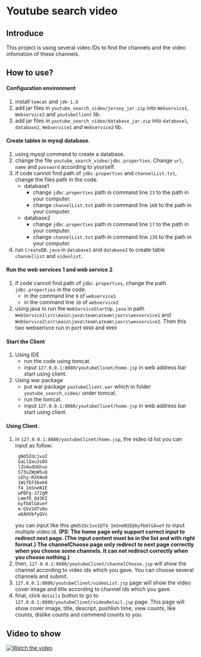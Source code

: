 # Youtube search video

## Introduce

This project is using several video IDs to find the channels and the video infomation of these channels.

## How to use?

#### Configuration environment

1. install `tomcat` and `jdk-1.8`
2. add jar files in `youtube_search_video/jersey_jar.zip` into `Webservice1`, `Webservice2` and `youtubeClient` lib.
3. add jar files in `youtube_search_video/database_jar.zip` into `database1`, `database2`, `Webservice1` and `Webservice2` lib.

#### Create tables in mysql database.

1. using mysql command to create a database.
2. change the file `youtube_search_video/jdbc.properties`. Change `url`, `name` and `password` according to yourself.
3. if code cannot find path of `jdbc.properties` and `channelList.txt`, change the files path in the code.
   - database1
     - change `jdbc.properties` path in command line `23` to the path in your computer.
     - change `channelList.txt` path in command line `160` to the path in your computer.
   - database2
     - change `jdbc.properties` path in command line `17` to the path in your computer.
     - change `channelList.txt` path in command line `139` to the path in your computer.
4. run `CreateDB.java` in `database1` and `database2` to create table `channellist` and `videolist`.

#### Run the web services 1 and web service 2

1. if code cannot find path of `jdbc.properties`, change the path `jdbc.properties` in the code.
   - in the command line `9` of `webservice1`
   - in the command line `10` of `webservice2`
2. using java to run the `WebServiceStartUp.java` in path `WebService1\src\main\java\team\ateam\jaxrs\wevservice1` and `WebService2\src\main\java\team\ateam\jaxrs\wevservice2`. Then this two webserivce run in port `9998` and `9999`

#### Start the Client

1. Using IDE
   - run the code using tomcat.
   - input `127.0.0.1:8080/youtubeClinet/home.jsp` in web address bar start using client.
2. Using war package
   - put war package `youtubeClient.war` which in folder `youtube_search_video/` under tomcat.
   - run the tomcat.
   - input `127.0.0.1:8080/youtubeClinet/home.jsp` in web address bar start using client.

#### Using Client.

1. in `127.0.0.1:8080/youtubeClinet/home.jsp`, the video id list you can input as follow:
   ```
    gNd5Zdc1voI
    GaLlQau3sDU 
    lZo4udUGhuo
    S73u2WpW5uQ
    sEhy-RXkNo0
    1WifEFI6eK8
    T4_ImSneNIE
    wP8Fg-372gM
    LmmfR_Qd3KI
    kyfb8lGAveY
    m-QVxS8TvDo
    a6AHVbfyQVs
   ```
    you can input like this `gNd5Zdc1voI@T4_ImSneNIE@kyfb8lGAveY` to input multiple video id.
    **(PS: The home page only support correct input to redirect next page. (The input content must be in the list and with right format.)
    The channelChoose page only redirect to next page correctly when you choose some channels. It can not redirect correctly when you choose nothing.)**
2. then, `127.0.0.1:8080/youtubeClinet/channelChoose.jsp` will show the channel according to video ids which you gave. You can choose several channels and submit.
3. `127.0.0.1:8080/youtubeClinet/videoList.jsp` page will show the video cover image and title according to channel ids which you gave.
4. final, click `details` button to go to `127.0.0.1:8080/youtubeClinet/videoDetail.jsp` page. This page will show cover image, title, descript, pushlish time, view counts, like counts, dislike counts and commend counts to you.

## Video to show
[![Watch the video](https://i9.ytimg.com/vi/8TCfe8eMuQY/mqdefault.jpg?sqp=CMj9zYwG&rs=AOn4CLAfUPgWRbgCgLMMvUwJpiUAf7INGg)](https://youtu.be/8TCfe8eMuQY)